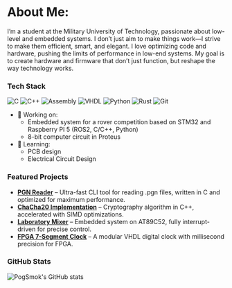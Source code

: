 # About Me:
I’m a student at the Military University of Technology, passionate about low-level and embedded systems. I don’t just aim to make things work—I strive to make them efficient, smart, and elegant. I love optimizing code and hardware, pushing the limits of performance in low-end systems. My goal is to create hardware and firmware that don’t just function, but reshape the way technology works.

### Tech Stack
![C](https://img.shields.io/badge/-C-00599C?logo=c&logoColor=white)
![C++](https://img.shields.io/badge/-C++-00599C?logo=cplusplus&logoColor=white)
![Assembly](https://img.shields.io/badge/-Assembly-6E4C13?logo=assemblyscript&logoColor=white)
![VHDL](https://img.shields.io/badge/-VHDL-5C2D91?logo=vhdl&logoColor=white)
![Python](https://img.shields.io/badge/-Python-3776AB?logo=python&logoColor=white)
![Rust](https://img.shields.io/badge/-Rust-000000?logo=rust&logoColor=white)
![Git](https://img.shields.io/badge/-Git-F05032?logo=git&logoColor=white)

- 🚀 Working on:
  - Embedded system for a rover competition based on STM32 and Raspberry PI 5 (ROS2, C/C++, Python)  
  - 8-bit computer circuit in Proteus
- 📖 Learning:
  - PCB design
  - Electrical Circuit Design

### Featured Projects
- [**PGN Reader**](https://github.com/PogSmok/PGN-Reader) – Ultra-fast CLI tool for reading .pgn files, written in C and optimized for maximum performance. 
- [**ChaCha20 Implementation**](https://github.com/PogSmok/ChaCha20) – Cryptography algorithm in C++, accelerated with SIMD optimizations.  
- [**Laboratory Mixer**](https://github.com/PogSmok/Laboratory-Mixer) – Embedded system on AT89C52, fully interrupt-driven for precise control. 
- [**FPGA 7-Segment Clock**](https://github.com/PogSmok/7seg_clock_FPGA_VHDL) – A modular VHDL digital clock with millisecond precision for FPGA.

### GitHub Stats
![PogSmok's GitHub stats](https://github-readme-stats.vercel.app/api?username=PogSmok&show_icons=true&theme=radical&hide_border=true&count_private=true&include_all_commits=true)
